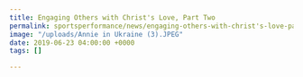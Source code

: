 ```yaml
---
title: Engaging Others with Christ's Love, Part Two
permalink: sportsperformance/news/engaging-others-with-christ's-love-part-two
image: "/uploads/Annie in Ukraine (3).JPEG"
date: 2019-06-23 04:00:00 +0000
tags: []

---
```

